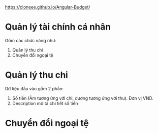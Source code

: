 https://cloneee.github.io/Angular-Budget/
# Quản lý tài chính cá nhân
Gồm các chức năng như:
1. Quản lý thu chi
2. Chuyển đổi ngoại tệ
# Quản lý thu chi
Dữ liệu đầu vào gồm 2 phần:
1. Số tiền (Âm tương ứng với chi, dương tương ứng với thu). Đơn vị VND.
2. Description mô tả chi tiết số tiền
# Chuyển đổi ngoại tệ
